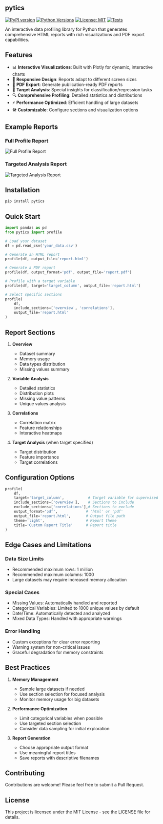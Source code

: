 ## pytics

[![PyPI version](https://img.shields.io/pypi/v/pytics)](https://pypi.org/project/pytics/)
[![Python Versions](https://img.shields.io/pypi/pyversions/pytics)](https://pypi.org/project/pytics/)
[![License: MIT](https://img.shields.io/badge/License-MIT-yellow.svg)](https://opensource.org/licenses/MIT)
[![Tests](https://github.com/HansMeershoek/pytics/actions/workflows/python-test.yml/badge.svg?branch=main)](https://github.com/HansMeershoek/pytics/actions/workflows/python-test.yml)

An interactive data profiling library for Python that generates comprehensive HTML reports with rich visualizations and PDF export capabilities.

## Features

- 📊 **Interactive Visualizations**: Built with Plotly for dynamic, interactive charts
- 📱 **Responsive Design**: Reports adapt to different screen sizes
- 📄 **PDF Export**: Generate publication-ready PDF reports
- 🎯 **Target Analysis**: Special insights for classification/regression tasks
- 🔍 **Comprehensive Profiling**: Detailed statistics and distributions
- ⚡ **Performance Optimized**: Efficient handling of large datasets
- 🛠️ **Customizable**: Configure sections and visualization options

## Example Reports

### Full Profile Report
![Full Profile Report](examples/full_report.png)

### Targeted Analysis Report
![Targeted Analysis Report](examples/targeted_report.png)

## Installation

```bash
pip install pytics
```

## Quick Start

```python
import pandas as pd
from pytics import profile

# Load your dataset
df = pd.read_csv('your_data.csv')

# Generate an HTML report
profile(df, output_file='report.html')

# Generate a PDF report
profile(df, output_format='pdf', output_file='report.pdf')

# Profile with a target variable
profile(df, target='target_column', output_file='report.html')

# Select specific sections
profile(
    df,
    include_sections=['overview', 'correlations'],
    output_file='report.html'
)
```

## Report Sections

1. **Overview**
   - Dataset summary
   - Memory usage
   - Data types distribution
   - Missing values summary

2. **Variable Analysis**
   - Detailed statistics
   - Distribution plots
   - Missing value patterns
   - Unique values analysis

3. **Correlations**
   - Correlation matrix
   - Feature relationships
   - Interactive heatmaps

4. **Target Analysis** (when target specified)
   - Target distribution
   - Feature importance
   - Target correlations

## Configuration Options

```python
profile(
    df,
    target='target_column',           # Target variable for supervised learning
    include_sections=['overview'],    # Sections to include
    exclude_sections=['correlations'],# Sections to exclude
    output_format='pdf',             # 'html' or 'pdf'
    output_file='report.html',       # Output file path
    theme='light',                   # Report theme
    title='Custom Report Title'      # Report title
)
```

## Edge Cases and Limitations

### Data Size Limits
- Recommended maximum rows: 1 million
- Recommended maximum columns: 1000
- Large datasets may require increased memory allocation

### Special Cases
- Missing Values: Automatically handled and reported
- Categorical Variables: Limited to 1000 unique values by default
- Date/Time: Automatically detected and analyzed
- Mixed Data Types: Handled with appropriate warnings

### Error Handling
- Custom exceptions for clear error reporting
- Warning system for non-critical issues
- Graceful degradation for memory constraints

## Best Practices

1. **Memory Management**
   - Sample large datasets if needed
   - Use section selection for focused analysis
   - Monitor memory usage for big datasets

2. **Performance Optimization**
   - Limit categorical variables when possible
   - Use targeted section selection
   - Consider data sampling for initial exploration

3. **Report Generation**
   - Choose appropriate output format
   - Use meaningful report titles
   - Save reports with descriptive filenames

## Contributing

Contributions are welcome! Please feel free to submit a Pull Request.

## License

This project is licensed under the MIT License - see the LICENSE file for details. 
